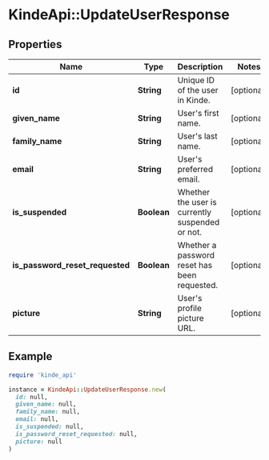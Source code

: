 # KindeApi::UpdateUserResponse

## Properties

| Name | Type | Description | Notes |
| ---- | ---- | ----------- | ----- |
| **id** | **String** | Unique ID of the user in Kinde. | [optional] |
| **given_name** | **String** | User&#39;s first name. | [optional] |
| **family_name** | **String** | User&#39;s last name. | [optional] |
| **email** | **String** | User&#39;s preferred email. | [optional] |
| **is_suspended** | **Boolean** | Whether the user is currently suspended or not. | [optional] |
| **is_password_reset_requested** | **Boolean** | Whether a password reset has been requested. | [optional] |
| **picture** | **String** | User&#39;s profile picture URL. | [optional] |

## Example

```ruby
require 'kinde_api'

instance = KindeApi::UpdateUserResponse.new(
  id: null,
  given_name: null,
  family_name: null,
  email: null,
  is_suspended: null,
  is_password_reset_requested: null,
  picture: null
)
```

